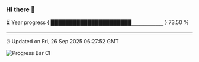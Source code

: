 ### Hi there 👋

⏳ Year progress { ██████████████████████▁▁▁▁▁▁▁▁ } 73.50 %

---

⏰ Updated on Fri, 26 Sep 2025 06:27:52 GMT

![Progress Bar CI](https://github.com/liununu/liununu/workflows/Progress%20Bar%20CI/badge.svg)
